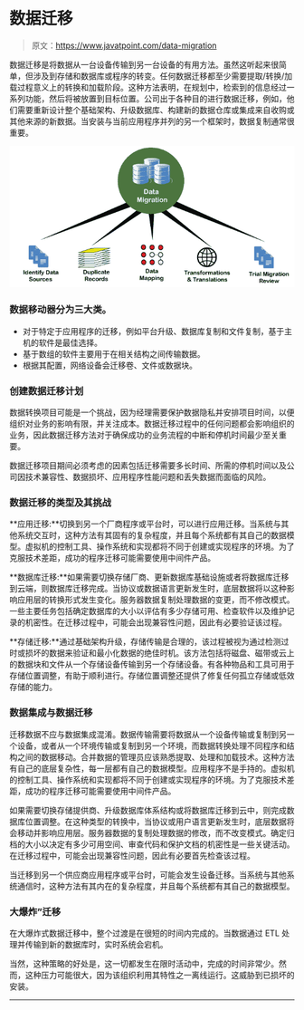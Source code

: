 # 数据迁移

> 原文：<https://www.javatpoint.com/data-migration>

数据迁移是将数据从一台设备传输到另一台设备的有用方法。虽然这听起来很简单，但涉及到存储和数据库或程序的转变。任何数据迁移都至少需要提取/转换/加载过程意义上的转换和加载阶段。这种方法表明，在规划中，检索到的信息经过一系列功能，然后将被放置到目标位置。公司出于各种目的进行数据迁移，例如，他们需要重新设计整个基础架构、升级数据库、构建新的数据仓库或集成来自收购或其他来源的新数据。当安装与当前应用程序并列的另一个框架时，数据复制通常很重要。

![Data Migration](img/73f7ca7e4e832618a7ad849340b02710.png)

### 数据移动器分为三大类。

*   对于特定于应用程序的迁移，例如平台升级、数据库复制和文件复制，基于主机的软件是最佳选择。
*   基于数组的软件主要用于在相关结构之间传输数据。
*   根据其配置，网络设备会迁移卷、文件或数据块。

### 创建数据迁移计划

数据转换项目可能是一个挑战，因为经理需要保护数据隐私并安排项目时间，以便组织对业务的影响有限，并关注成本。数据迁移过程中的任何问题都会影响组织的业务，因此数据迁移方法对于确保成功的业务流程的中断和停机时间最少至关重要。

数据迁移项目期间必须考虑的因素包括迁移需要多长时间、所需的停机时间以及公司因技术兼容性、数据损坏、应用程序性能问题和丢失数据而面临的风险。

### 数据迁移的类型及其挑战

**应用迁移:**切换到另一个厂商程序或平台时，可以进行应用迁移。当系统与其他系统交互时，这种方法有其固有的复杂程度，并且每个系统都有其自己的数据模型。虚拟机的控制工具、操作系统和实现都将不同于创建或实现程序的环境。为了克服技术差距，成功的程序迁移可能需要使用中间件产品。

**数据库迁移:**如果需要切换存储厂商、更新数据库基础设施或者将数据库迁移到云端，则数据库迁移完成。当协议或数据语言更新发生时，底层数据将以这种影响应用层的转换形式发生变化。服务器数据复制处理数据的变更，而不修改模式。一些主要任务包括确定数据库的大小以评估有多少存储可用、检查软件以及维护记录的机密性。在迁移过程中，可能会出现兼容性问题，因此有必要验证该过程。

**存储迁移:**通过基础架构升级，存储传输是合理的，该过程被视为通过检测过时或损坏的数据来验证和最小化数据的绝佳时机。该方法包括将磁盘、磁带或云上的数据块和文件从一个存储设备传输到另一个存储设备。有各种物品和工具可用于存储位置调整，有助于顺利进行。存储位置调整还提供了修复任何孤立存储或低效存储的能力。

### 数据集成与数据迁移

迁移数据不应与数据集成混淆。数据传输需要将数据从一个设备传输或复制到另一个设备，或者从一个环境传输或复制到另一个环境，而数据转换处理不同程序和结构之间的数据移动。合并数据的管理员应该熟悉提取、处理和加载技术。这种方法有自己的底层复杂性，每一层都有自己的数据模型。应用程序不是手持的。虚拟机的控制工具、操作系统和实现都将不同于创建或实现程序的环境。为了克服技术差距，成功的程序迁移可能需要使用中间件产品。

如果需要切换存储提供商、升级数据库体系结构或将数据库迁移到云中，则完成数据库位置调整。在这种类型的转换中，当协议或用户语言更新发生时，底层数据将会移动并影响应用层。服务器数据的复制处理数据的修改，而不改变模式。确定归档的大小以决定有多少可用空间、审查代码和保护文档的机密性是一些关键活动。在迁移过程中，可能会出现兼容性问题，因此有必要首先检查该过程。

当迁移到另一个供应商应用程序或平台时，可能会发生设备迁移。当系统与其他系统通信时，这种方法有其内在的复杂程度，并且每个系统都有其自己的数据模型。

### 大爆炸”迁移

在大爆炸式数据迁移中，整个过渡是在很短的时间内完成的。当数据通过 ETL 处理并传输到新的数据库时，实时系统会宕机。

当然，这种策略的好处是，这一切都发生在限时活动中，完成的时间非常少。然而，这种压力可能很大，因为该组织利用其特性之一离线运行。这威胁到已损坏的安装。

* * *